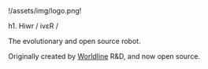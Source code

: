 <div class="logo">
  !/assets/img/logo.png!
</div>

h1. Hiwr / ivɛR /

The evolutionary and open source robot.

Originally created by <a href="http://worldline.com">Worldline</a> R&D, and now open source.
